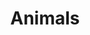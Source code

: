 ---
banner:
  content: 'You can set this component to ''display: true'' to show a banner at the
    top of the page.'
  display: false
  heading: This is a place to place urgent information
layout: category
name: animals
owner: CDC
questions:
- can-i-get-covid-19-from-my-pets
- can-animals-carry-the-virus
- can-i-walk-my-dog
- should-avoid-contact-with-pets
- can-i-travel-to-the-us-with-dogs
- what-animals-can-get-covid-19
- can-wild-animals-spread-covid19-to-people-and-pets
- what-should-i-do-if-my-pet-gets-sick
- do-i-need-to-get-my-pet-tested
- if-my-pet-has-been-vaccinated-for-species-specific-cornavirus
- if-my-pet-had-species-specific-coronavirus-are-they-more-likely-to-get-covid-19
- is-it-true-animals-get-their-own-types-of-virus
- are-there-any-approved-products-to-prevent-covid-19-in-animals
- are-there-going-to-be-animal-drug-shortages
- can-bats-in-us-get-covid19-and-spread-it-to-people
- my-pet-has-health-problems
- since-tigers-can-get-infected-should-i-worry-about-my-pet-cat
- what-about-imported-animals-or-animal-products
- are-pets-from-a-shelter-safe
- what-precautions-with-imported-animals
- will-there-be-animal-food-shortages
- is-the-animal-food-supply-safe
- hunter-harvested-game-meat-safe-to-eat
- why-are-animals-being-tested-when-people-cant
title: Animals
---